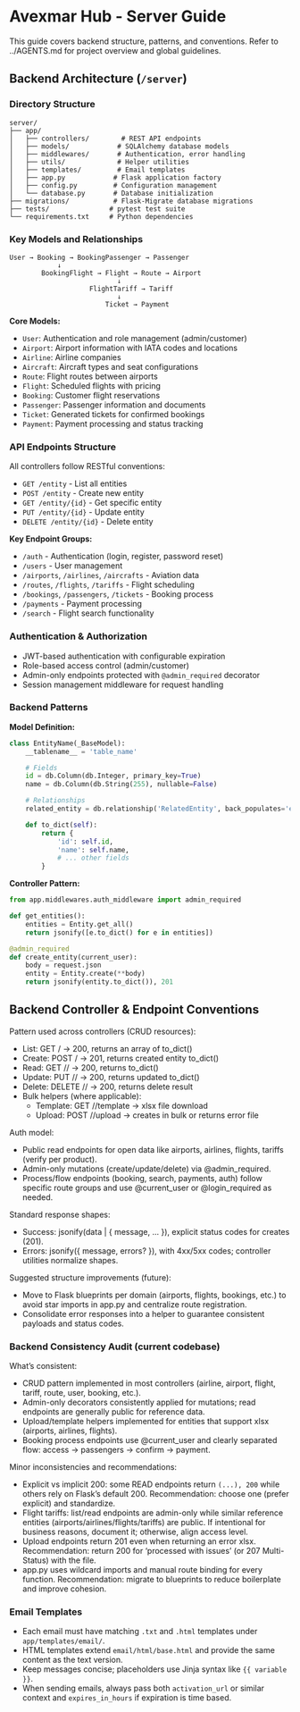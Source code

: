 # Avexmar Hub - Server Guide

This guide covers backend structure, patterns, and conventions. Refer to ../AGENTS.md for project overview and global guidelines.

## Backend Architecture (`/server`)

### Directory Structure

```
server/
├── app/
│   ├── controllers/        # REST API endpoints
│   ├── models/            # SQLAlchemy database models
│   ├── middlewares/       # Authentication, error handling
│   ├── utils/             # Helper utilities
│   ├── templates/         # Email templates
│   ├── app.py            # Flask application factory
│   ├── config.py         # Configuration management
│   └── database.py       # Database initialization
├── migrations/           # Flask-Migrate database migrations
├── tests/               # pytest test suite
└── requirements.txt     # Python dependencies
```

### Key Models and Relationships

```
User → Booking → BookingPassenger → Passenger
            ↓
        BookingFlight → Flight → Route → Airport
                           ↓
                    FlightTariff → Tariff
                           ↓
                        Ticket → Payment
```

**Core Models:**

- `User`: Authentication and role management (admin/customer)
- `Airport`: Airport information with IATA codes and locations
- `Airline`: Airline companies
- `Aircraft`: Aircraft types and seat configurations
- `Route`: Flight routes between airports
- `Flight`: Scheduled flights with pricing
- `Booking`: Customer flight reservations
- `Passenger`: Passenger information and documents
- `Ticket`: Generated tickets for confirmed bookings
- `Payment`: Payment processing and status tracking

### API Endpoints Structure

All controllers follow RESTful conventions:

- `GET /entity` - List all entities
- `POST /entity` - Create new entity
- `GET /entity/{id}` - Get specific entity
- `PUT /entity/{id}` - Update entity
- `DELETE /entity/{id}` - Delete entity

**Key Endpoint Groups:**

- `/auth` - Authentication (login, register, password reset)
- `/users` - User management
- `/airports`, `/airlines`, `/aircrafts` - Aviation data
- `/routes`, `/flights`, `/tariffs` - Flight scheduling
- `/bookings`, `/passengers`, `/tickets` - Booking process
- `/payments` - Payment processing
- `/search` - Flight search functionality

### Authentication & Authorization

- JWT-based authentication with configurable expiration
- Role-based access control (admin/customer)
- Admin-only endpoints protected with `@admin_required` decorator
- Session management middleware for request handling

### Backend Patterns

**Model Definition:**

```python
class EntityName(_BaseModel):
    __tablename__ = 'table_name'

    # Fields
    id = db.Column(db.Integer, primary_key=True)
    name = db.Column(db.String(255), nullable=False)

    # Relationships
    related_entity = db.relationship('RelatedEntity', back_populates='entity_name')

    def to_dict(self):
        return {
            'id': self.id,
            'name': self.name,
            # ... other fields
        }
```

**Controller Pattern:**

```python
from app.middlewares.auth_middleware import admin_required

def get_entities():
    entities = Entity.get_all()
    return jsonify([e.to_dict() for e in entities])

@admin_required
def create_entity(current_user):
    body = request.json
    entity = Entity.create(**body)
    return jsonify(entity.to_dict()), 201
```

## Backend Controller & Endpoint Conventions

Pattern used across controllers (CRUD resources):

- List: GET /<entity> → 200, returns an array of to_dict()
- Create: POST /<entity> → 201, returns created entity to_dict()
- Read: GET /<entity>/<id> → 200, returns to_dict()
- Update: PUT /<entity>/<id> → 200, returns updated to_dict()
- Delete: DELETE /<entity>/<id> → 200, returns delete result
- Bulk helpers (where applicable):
  - Template: GET /<entity>/template → xlsx file download
  - Upload: POST /<entity>/upload → creates in bulk or returns error file

Auth model:

- Public read endpoints for open data like airports, airlines, flights, tariffs (verify per product).
- Admin-only mutations (create/update/delete) via @admin_required.
- Process/flow endpoints (booking, search, payments, auth) follow specific route groups and use @current_user or @login_required as needed.

Standard response shapes:

- Success: jsonify(data | { message, ... }), explicit status codes for creates (201).
- Errors: jsonify({ message, errors? }), with 4xx/5xx codes; controller utilities normalize shapes.

Suggested structure improvements (future):

- Move to Flask blueprints per domain (airports, flights, bookings, etc.) to avoid star imports in app.py and centralize route registration.
- Consolidate error responses into a helper to guarantee consistent payloads and status codes.

### Backend Consistency Audit (current codebase)

What’s consistent:

- CRUD pattern implemented in most controllers (airline, airport, flight, tariff, route, user, booking, etc.).
- Admin-only decorators consistently applied for mutations; read endpoints are generally public for reference data.
- Upload/template helpers implemented for entities that support xlsx (airports, airlines, flights).
- Booking process endpoints use @current_user and clearly separated flow: access → passengers → confirm → payment.

Minor inconsistencies and recommendations:

- Explicit vs implicit 200: some READ endpoints return `(...), 200` while others rely on Flask’s default 200. Recommendation: choose one (prefer explicit) and standardize.
- Flight tariffs: list/read endpoints are admin-only while similar reference entities (airports/airlines/flights/tariffs) are public. If intentional for business reasons, document it; otherwise, align access level.
- Upload endpoints return 201 even when returning an error xlsx. Recommendation: return 200 for ‘processed with issues’ (or 207 Multi-Status) with the file.
- app.py uses wildcard imports and manual route binding for every function. Recommendation: migrate to blueprints to reduce boilerplate and improve cohesion.

### Email Templates

- Each email must have matching `.txt` and `.html` templates under `app/templates/email/`.
- HTML templates extend `email/html/base.html` and provide the same content as the text version.
- Keep messages concise; placeholders use Jinja syntax like `{{ variable }}`.
- When sending emails, always pass both `activation_url` or similar context and `expires_in_hours` if expiration is time based.
